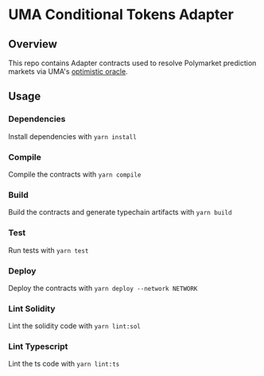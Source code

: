 # UMA Conditional Tokens Adapter

## Overview

This repo contains Adapter contracts used to resolve Polymarket prediction markets via UMA's [optimistic oracle](https://docs.umaproject.org/oracle/optimistic-oracle-interface).

## Usage

### Dependencies

Install dependencies with `yarn install`


### Compile

Compile the contracts with `yarn compile`


### Build

Build the contracts and generate typechain artifacts with `yarn build`


### Test

Run tests with `yarn test`


### Deploy

Deploy the contracts with `yarn deploy --network NETWORK`


### Lint Solidity

Lint the solidity code with `yarn lint:sol`


### Lint Typescript

Lint the ts code with `yarn lint:ts`
